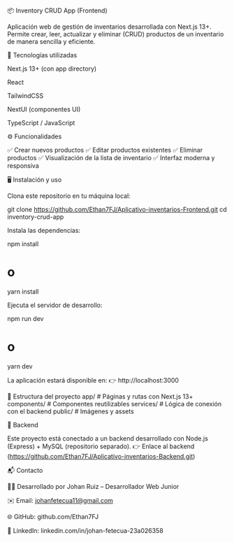 📦 Inventory CRUD App (Frontend)

Aplicación web de gestión de inventarios desarrollada con Next.js 13+.
Permite crear, leer, actualizar y eliminar (CRUD) productos de un inventario de manera sencilla y eficiente.

🚀 Tecnologías utilizadas

Next.js 13+ (con app directory)

React

TailwindCSS

NextUI (componentes UI)

TypeScript / JavaScript

⚙️ Funcionalidades

✅ Crear nuevos productos
✅ Editar productos existentes
✅ Eliminar productos
✅ Visualización de la lista de inventario
✅ Interfaz moderna y responsiva

🖥️ Instalación y uso

Clona este repositorio en tu máquina local:

git clone https://github.com/Ethan7FJ/Aplicativo-inventarios-Frontend.git
cd inventory-crud-app


Instala las dependencias:

npm install
# o
yarn install


Ejecuta el servidor de desarrollo:

npm run dev
# o
yarn dev


La aplicación estará disponible en:
👉 http://localhost:3000

📂 Estructura del proyecto
app/                # Páginas y rutas con Next.js 13+
components/         # Componentes reutilizables
services/           # Lógica de conexión con el backend
public/             # Imágenes y assets

📡 Backend

Este proyecto está conectado a un backend desarrollado con Node.js (Express) + MySQL (repositorio separado).
👉 Enlace al backend (https://github.com/Ethan7FJ/Aplicativo-inventarios-Backend.git)

📬 Contacto

👨‍💻 Desarrollado por Johan Ruiz – Desarrollador Web Junior

✉️ Email: johanfetecua11@gmail.com

🌐 GitHub: github.com/Ethan7FJ

💼 LinkedIn: linkedin.com/in/johan-fetecua-23a026358
